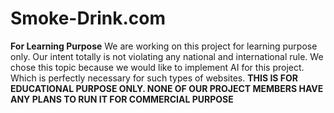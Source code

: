 # Smoke-Drink.com
**For Learning Purpose**
We are working on this project for learning purpose only. Our intent totally is not violating any national and international rule. We chose this topic because we would like to implement AI for this project. Which is perfectly necessary for such types of websites.
**THIS IS FOR EDUCATIONAL PURPOSE ONLY. NONE OF OUR PROJECT MEMBERS HAVE ANY PLANS TO RUN IT FOR COMMERCIAL PURPOSE**
